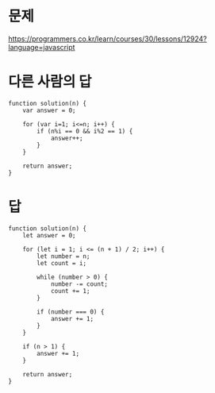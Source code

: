 # 문제
https://programmers.co.kr/learn/courses/30/lessons/12924?language=javascript

# 다른 사람의 답
    function solution(n) {
        var answer = 0;
        
        for (var i=1; i<=n; i++) {
            if (n%i == 0 && i%2 == 1) {
                answer++;
            }
        }
    
        return answer;
    }

# 답
    function solution(n) {
        let answer = 0;

        for (let i = 1; i <= (n + 1) / 2; i++) {
            let number = n;
            let count = i;

            while (number > 0) {
                number -= count;
                count += 1;
            }

            if (number === 0) {
                answer += 1;
            }
        }

        if (n > 1) {
            answer += 1;
        }

        return answer;
    }
